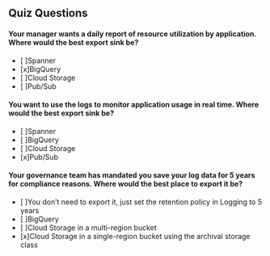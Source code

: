 ## Quiz Questions

#### Your manager wants a daily report of resource utilization by application. Where would the best export sink be?

- [ ]Spanner
- [x]BigQuery
- [ ]Cloud Storage
- [ ]Pub/Sub


#### You want to use the logs to monitor application usage in real time. Where would the best export sink be?

- [ ]Spanner
- [ ]BigQuery
- [ ]Cloud Storage
- [x]Pub/Sub


#### Your governance team has mandated you save your log data for 5 years for compliance reasons. Where would the best place to export it be?

- [ ]You don’t need to export it, just set the retention policy in Logging to 5 years
- [ ]BigQuery
- [ ]Cloud Storage in a multi-region bucket
- [x]Cloud Storage in a single-region bucket using the archival storage class

